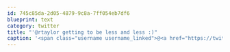 ```yaml
---
id: 745c85da-2d05-4879-9c8a-7ff054eb7df6
blueprint: text
category: twitter
title: "'@rtaylor getting to be less and less :)"
caption: '<span class="username username_linked">@<a href="https://twitter.com/rtaylor" title="Elon Musk">rtaylor</a></span> getting to be less and less :)'
---
```

